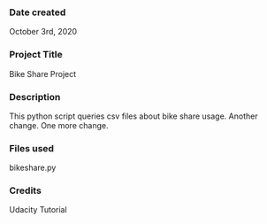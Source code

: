### Date created
October 3rd, 2020

### Project Title
Bike Share Project

### Description
This python script queries csv files about bike share usage.
Another change.
One more change.

### Files used
bikeshare.py

### Credits
Udacity Tutorial
